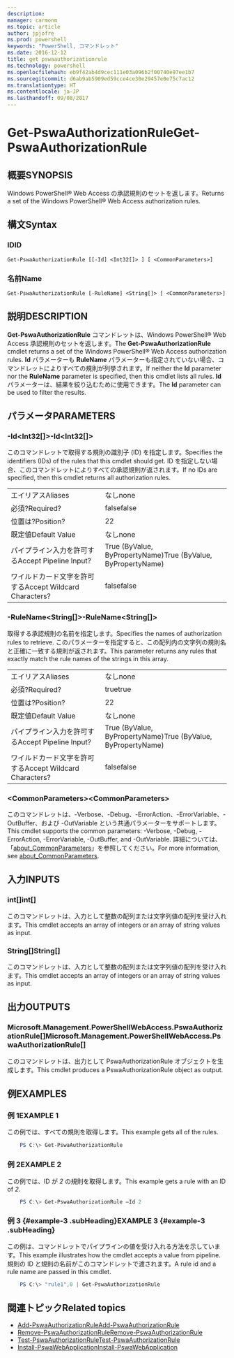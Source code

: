 ```yaml
---
description: 
manager: carmonm
ms.topic: article
author: jpjofre
ms.prod: powershell
keywords: "PowerShell, コマンドレット"
ms.date: 2016-12-12
title: get pswaauthorizationrule
ms.technology: powershell
ms.openlocfilehash: eb9f42ab4d9cec111e03a096b2f00740e97ee1b7
ms.sourcegitcommit: d6ab9ab5909ed59cce4ce30e29457e0e75c7ac12
ms.translationtype: HT
ms.contentlocale: ja-JP
ms.lasthandoff: 09/08/2017
---
```

# <a name="get-pswaauthorizationrule"></a><span data-ttu-id="78165-103">Get-PswaAuthorizationRule</span><span class="sxs-lookup"><span data-stu-id="78165-103">Get-PswaAuthorizationRule</span></span>

## <a name="synopsis"></a><span data-ttu-id="78165-104">概要</span><span class="sxs-lookup"><span data-stu-id="78165-104">SYNOPSIS</span></span>

<span data-ttu-id="78165-105">Windows PowerShell® Web Access の承認規則のセットを返します。</span><span class="sxs-lookup"><span data-stu-id="78165-105">Returns a set of the Windows PowerShell® Web Access authorization rules.</span></span>

## <a name="syntax"></a><span data-ttu-id="78165-106">構文</span><span class="sxs-lookup"><span data-stu-id="78165-106">Syntax</span></span>

### <a name="id"></a><span data-ttu-id="78165-107">ID</span><span class="sxs-lookup"><span data-stu-id="78165-107">ID</span></span>
```
Get-PswaAuthorizationRule [[-Id] <Int32[]> ] [ <CommonParameters>]
```

### <a name="name"></a><span data-ttu-id="78165-108">名前</span><span class="sxs-lookup"><span data-stu-id="78165-108">Name</span></span>
```
Get-PswaAuthorizationRule [-RuleName] <String[]> [ <CommonParameters>]
```

## <a name="description"></a><span data-ttu-id="78165-109">説明</span><span class="sxs-lookup"><span data-stu-id="78165-109">DESCRIPTION</span></span>

<span data-ttu-id="78165-110">**Get-PswaAuthorizationRule** コマンドレットは、Windows PowerShell® Web Access 承認規則のセットを返します。</span><span class="sxs-lookup"><span data-stu-id="78165-110">The **Get-PswaAuthorizationRule** cmdlet returns a set of the Windows PowerShell® Web Access authorization rules.</span></span>
<span data-ttu-id="78165-111">**Id** パラメーターも **RuleName** パラメーターも指定されていない場合、コマンドレットによりすべての規則が列挙されます。</span><span class="sxs-lookup"><span data-stu-id="78165-111">If neither the **Id** parameter nor the **RuleName** parameter is specified, then this cmdlet lists all rules.</span></span> <span data-ttu-id="78165-112">**Id** パラメーターは、結果を絞り込むために使用できます。</span><span class="sxs-lookup"><span data-stu-id="78165-112">The **Id** parameter can be used to filter the results.</span></span>

## <a name="parameters"></a><span data-ttu-id="78165-113">パラメータ</span><span class="sxs-lookup"><span data-stu-id="78165-113">PARAMETERS</span></span>

### <a name="-idltint32gt"></a><span data-ttu-id="78165-114">-Id&lt;Int32\[\]&gt;</span><span class="sxs-lookup"><span data-stu-id="78165-114">-Id&lt;Int32\[\]&gt;</span></span>

<span data-ttu-id="78165-115">このコマンドレットで取得する規則の識別子 (ID) を指定します。</span><span class="sxs-lookup"><span data-stu-id="78165-115">Specifies the identifiers (IDs) of the rules that this cmdlet should get.</span></span> <span data-ttu-id="78165-116">ID を指定しない場合、このコマンドレットによりすべての承認規則が返されます。</span><span class="sxs-lookup"><span data-stu-id="78165-116">If no IDs are specified, then this cmdlet returns all authorization rules.</span></span>

|||  
|-|-|
| <span data-ttu-id="78165-117">エイリアス</span><span class="sxs-lookup"><span data-stu-id="78165-117">Aliases</span></span>                              | <span data-ttu-id="78165-118">なし</span><span class="sxs-lookup"><span data-stu-id="78165-118">none</span></span>                                 |
| <span data-ttu-id="78165-119">必須?</span><span class="sxs-lookup"><span data-stu-id="78165-119">Required?</span></span>                            | <span data-ttu-id="78165-120">false</span><span class="sxs-lookup"><span data-stu-id="78165-120">false</span></span>                                |
| <span data-ttu-id="78165-121">位置は?</span><span class="sxs-lookup"><span data-stu-id="78165-121">Position?</span></span>                            | <span data-ttu-id="78165-122">2</span><span class="sxs-lookup"><span data-stu-id="78165-122">2</span></span>                                    |
| <span data-ttu-id="78165-123">既定値</span><span class="sxs-lookup"><span data-stu-id="78165-123">Default Value</span></span>                        | <span data-ttu-id="78165-124">なし</span><span class="sxs-lookup"><span data-stu-id="78165-124">none</span></span>                                 |
| <span data-ttu-id="78165-125">パイプライン入力を許可する</span><span class="sxs-lookup"><span data-stu-id="78165-125">Accept Pipeline Input?</span></span>               | <span data-ttu-id="78165-126">True (ByValue, ByPropertyName)</span><span class="sxs-lookup"><span data-stu-id="78165-126">True (ByValue, ByPropertyName)</span></span>       |
| <span data-ttu-id="78165-127">ワイルドカード文字を許可する</span><span class="sxs-lookup"><span data-stu-id="78165-127">Accept Wildcard Characters?</span></span>          | <span data-ttu-id="78165-128">false</span><span class="sxs-lookup"><span data-stu-id="78165-128">false</span></span>                                |

### <a name="-rulenameltstringgt"></a><span data-ttu-id="78165-129">-RuleName&lt;String\[\]&gt;</span><span class="sxs-lookup"><span data-stu-id="78165-129">-RuleName&lt;String\[\]&gt;</span></span>

<span data-ttu-id="78165-130">取得する承認規則の名前を指定します。</span><span class="sxs-lookup"><span data-stu-id="78165-130">Specifies the names of authorization rules to retrieve.</span></span> <span data-ttu-id="78165-131">このパラメーターを指定すると、この配列内の文字列の規則名と正確に一致する規則が返されます。</span><span class="sxs-lookup"><span data-stu-id="78165-131">This parameter returns any rules that exactly match the rule names of the strings in this array.</span></span>

|||  
|-|-|
| <span data-ttu-id="78165-132">エイリアス</span><span class="sxs-lookup"><span data-stu-id="78165-132">Aliases</span></span>                              | <span data-ttu-id="78165-133">なし</span><span class="sxs-lookup"><span data-stu-id="78165-133">none</span></span>                                 |
| <span data-ttu-id="78165-134">必須?</span><span class="sxs-lookup"><span data-stu-id="78165-134">Required?</span></span>                            | <span data-ttu-id="78165-135">true</span><span class="sxs-lookup"><span data-stu-id="78165-135">true</span></span>                                 |
| <span data-ttu-id="78165-136">位置は?</span><span class="sxs-lookup"><span data-stu-id="78165-136">Position?</span></span>                            | <span data-ttu-id="78165-137">2</span><span class="sxs-lookup"><span data-stu-id="78165-137">2</span></span>                                    |
| <span data-ttu-id="78165-138">既定値</span><span class="sxs-lookup"><span data-stu-id="78165-138">Default Value</span></span>                        | <span data-ttu-id="78165-139">なし</span><span class="sxs-lookup"><span data-stu-id="78165-139">none</span></span>                                 |
| <span data-ttu-id="78165-140">パイプライン入力を許可する</span><span class="sxs-lookup"><span data-stu-id="78165-140">Accept Pipeline Input?</span></span>               | <span data-ttu-id="78165-141">True (ByValue, ByPropertyName)</span><span class="sxs-lookup"><span data-stu-id="78165-141">True (ByValue, ByPropertyName)</span></span>       |
| <span data-ttu-id="78165-142">ワイルドカード文字を許可する</span><span class="sxs-lookup"><span data-stu-id="78165-142">Accept Wildcard Characters?</span></span>          | <span data-ttu-id="78165-143">false</span><span class="sxs-lookup"><span data-stu-id="78165-143">false</span></span>                                |

### <a name="ltcommonparametersgt"></a><span data-ttu-id="78165-144">&lt;CommonParameters&gt;</span><span class="sxs-lookup"><span data-stu-id="78165-144">&lt;CommonParameters&gt;</span></span>

<span data-ttu-id="78165-145">このコマンドレットは、-Verbose、-Debug、-ErrorAction、-ErrorVariable、-OutBuffer、および -OutVariable という共通パラメーターをサポートします。</span><span class="sxs-lookup"><span data-stu-id="78165-145">This cmdlet supports the common parameters: -Verbose, -Debug, -ErrorAction, -ErrorVariable, -OutBuffer, and -OutVariable.</span></span>
<span data-ttu-id="78165-146">詳細については、「[about_CommonParameters](http://go.microsoft.com/fwlink/p/?LinkID=113216)」を参照してください。</span><span class="sxs-lookup"><span data-stu-id="78165-146">For more information, see [about_CommonParameters](http://go.microsoft.com/fwlink/p/?LinkID=113216).</span></span>

## <a name="inputs"></a><span data-ttu-id="78165-147">入力</span><span class="sxs-lookup"><span data-stu-id="78165-147">INPUTS</span></span>

### <a name="int"></a><span data-ttu-id="78165-148">int\[\]</span><span class="sxs-lookup"><span data-stu-id="78165-148">int\[\]</span></span>

<span data-ttu-id="78165-149">このコマンドレットは、入力として整数の配列または文字列値の配列を受け入れます。</span><span class="sxs-lookup"><span data-stu-id="78165-149">This cmdlet accepts an array of integers or an array of string values as input.</span></span>

### <a name="string"></a><span data-ttu-id="78165-150">String\[\]</span><span class="sxs-lookup"><span data-stu-id="78165-150">String\[\]</span></span>

<span data-ttu-id="78165-151">このコマンドレットは、入力として整数の配列または文字列値の配列を受け入れます。</span><span class="sxs-lookup"><span data-stu-id="78165-151">This cmdlet accepts an array of integers or an array of string values as input.</span></span>

## <a name="outputs"></a><span data-ttu-id="78165-152">出力</span><span class="sxs-lookup"><span data-stu-id="78165-152">OUTPUTS</span></span>

### <a name="microsoftmanagementpowershellwebaccesspswaauthorizationrule"></a><span data-ttu-id="78165-153">Microsoft.Management.PowerShellWebAccess.PswaAuthorizationRule\[\]</span><span class="sxs-lookup"><span data-stu-id="78165-153">Microsoft.Management.PowerShellWebAccess.PswaAuthorizationRule\[\]</span></span>

<span data-ttu-id="78165-154">このコマンドレットは、出力として PswaAuthorizationRule オブジェクトを生成します。</span><span class="sxs-lookup"><span data-stu-id="78165-154">This cmdlet produces a PswaAuthorizationRule object as output.</span></span>


## <a name="examples"></a><span data-ttu-id="78165-155">例</span><span class="sxs-lookup"><span data-stu-id="78165-155">EXAMPLES</span></span>

### <a name="example-1"></a><span data-ttu-id="78165-156">例 1</span><span class="sxs-lookup"><span data-stu-id="78165-156">EXAMPLE 1</span></span>

<span data-ttu-id="78165-157">この例では、すべての規則を取得します。</span><span class="sxs-lookup"><span data-stu-id="78165-157">This example gets all of the rules.</span></span>

```PowerShell
    PS C:\> Get-PswaAuthorizationRule
```

### <a name="example-2"></a><span data-ttu-id="78165-158">例 2</span><span class="sxs-lookup"><span data-stu-id="78165-158">EXAMPLE 2</span></span>

<span data-ttu-id="78165-159">この例では、ID が *2* の規則を取得します。</span><span class="sxs-lookup"><span data-stu-id="78165-159">This example gets a rule with an ID of *2*.</span></span>

```PowerShell
    PS C:\> Get-PswaAuthorizationRule –Id 2
```

### <a name="example-3-example-3-subheading"></a><span data-ttu-id="78165-160">例 3 {#example-3 .subHeading}</span><span class="sxs-lookup"><span data-stu-id="78165-160">EXAMPLE 3 {#example-3 .subHeading}</span></span>

<span data-ttu-id="78165-161">この例は、コマンドレットでパイプラインの値を受け入れる方法を示しています。</span><span class="sxs-lookup"><span data-stu-id="78165-161">This example illustrates how the cmdlet accepts a value from pipeline.</span></span>
<span data-ttu-id="78165-162">規則の ID と規則の名前がこのコマンドレットで渡されます。</span><span class="sxs-lookup"><span data-stu-id="78165-162">A rule id and a rule name are passed in this cmdlet.</span></span>

```PowerShell
    PS C:\> "rule1",0 | Get-PswaAuthorizationRule
```

## <a name="related-topics"></a><span data-ttu-id="78165-163">関連トピック</span><span class="sxs-lookup"><span data-stu-id="78165-163">Related topics</span></span>

- [<span data-ttu-id="78165-164">Add-PswaAuthorizationRule</span><span class="sxs-lookup"><span data-stu-id="78165-164">Add-PswaAuthorizationRule</span></span>](add-pswaauthorizationrule.md)
- [<span data-ttu-id="78165-165">Remove-PswaAuthorizationRule</span><span class="sxs-lookup"><span data-stu-id="78165-165">Remove-PswaAuthorizationRule</span></span>](remove-pswaauthorizationrule.md)
- [<span data-ttu-id="78165-166">Test-PswaAuthorizationRule</span><span class="sxs-lookup"><span data-stu-id="78165-166">Test-PswaAuthorizationRule</span></span>](test-pswaauthorizationrule.md)
- [<span data-ttu-id="78165-167">Install-PswaWebApplication</span><span class="sxs-lookup"><span data-stu-id="78165-167">Install-PswaWebApplication</span></span>](install-pswawebapplication.md)
